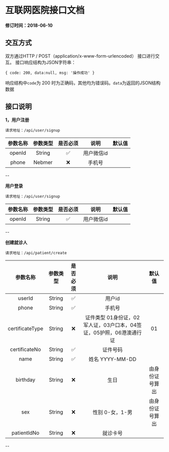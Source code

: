 互联网医院接口文档
===========

**修订时间：2018-06-10**


交互方式
-------

双方通过HTTP / POST（application/x-www-form-urlencoded） 接口进行交互。
接口响应结构为JSON字符串：

```
{ code: 200, data:null, msg: '操作成功' }   
```

响应结构中`code`为 200 时为正确码，其他均为错误码。`data`为返回的JSON结构数据

接口说明
-------

**1，用户注册**

```
请求地址：/api/user/signup
```
| 参数名称 | 参数类型 | 是否必须 | 说明 | 默认值 |
| :-: | :-: | :-:  | :--: | :--: |
| openId | String | ✅ |  用户微信id| |
| phone | Nebmer | ❌ |  手机号 | |
--

**用户登录**

```
请求地址：/api/user/signup
```
| 参数名称 | 参数类型 | 是否必须 | 说明 | 默认值 |
| :-: | :-: | :-:  | :--: | :--: |
| openId | String | ✅ |  用户微信id| |
--

**创建就诊人**

```
请求地址：/api/patient/create
```
| 参数名称 | 参数类型 | 是否必须 | 说明 | 默认值 |
| :-: | :-: | :-:  | :--: | :--: |
| userId | String | ✅ |  用户id| |
| phone | String | ✅ |  手机号| |
| certificateType | String | ❌ |  证件类型 01身份证，02军人证，03户口本，04签证，05护照，06港澳通行证| 01 |
| certificateNo | String | ✅ |  证件号码| |
| name | String | ✅ |  姓名 YYYY-MM-DD|  |
| birthday | String | ❌ |  生日| 由身份证号算出|
| sex | String | ❌ |  性别 0-女，1-男| 由身份证号算出|
| patientIdNo |  String | ❌|  就诊卡号| |

--



    

